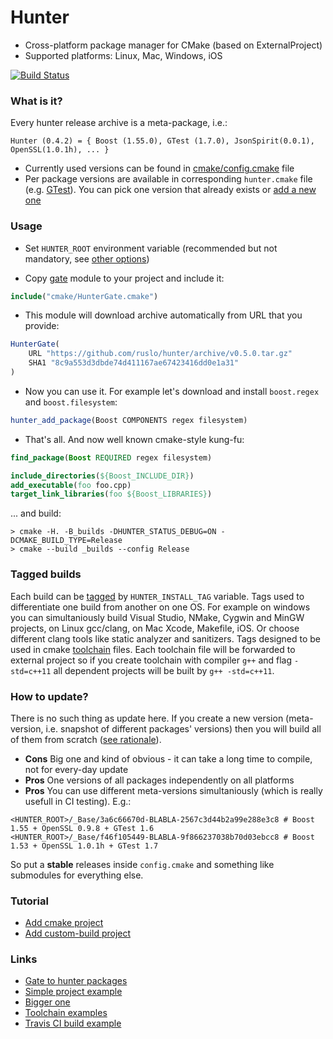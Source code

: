 Hunter
======

* Cross-platform package manager for CMake (based on ExternalProject)
* Supported platforms: Linux, Mac, Windows, iOS

[![Build Status][link_master]][link_hunter]

[link_master]: https://travis-ci.org/ruslo/hunter.png?branch=master
[link_hunter]: https://travis-ci.org/ruslo/hunter

### What is it?

Every hunter release archive is a meta-package, i.e.:
```
Hunter (0.4.2) = { Boost (1.55.0), GTest (1.7.0), JsonSpirit(0.0.1), OpenSSL(1.0.1h), ... }
```

* Currently used versions can be found in
[cmake/config.cmake](https://github.com/ruslo/hunter/blob/master/cmake/config.cmake) file
* Per package versions are available in corresponding `hunter.cmake` file
(e.g. [GTest](https://github.com/ruslo/hunter/blob/master/cmake/projects/GTest/hunter.cmake)).
You can pick one version that already exists
or [add a new one](https://github.com/ruslo/hunter/wiki/Adding-new-package)

### Usage

* Set `HUNTER_ROOT` environment variable (recommended but not mandatory, see 
[other options](https://github.com/hunter-packages/gate#effects))

* Copy [gate](https://github.com/hunter-packages/gate) module to your project and include it:
```cmake
include("cmake/HunterGate.cmake")
```

* This module will download archive automatically from URL that you provide:

```cmake
HunterGate(
    URL "https://github.com/ruslo/hunter/archive/v0.5.0.tar.gz"
    SHA1 "8c9a553d3dbde74d411167ae67423416dd0e1a31"
)
```

* Now you can use it. For example let's download and install `boost.regex` and `boost.filesystem`:
```cmake
hunter_add_package(Boost COMPONENTS regex filesystem)
```

* That's all. And now well known cmake-style kung-fu:
```cmake
find_package(Boost REQUIRED regex filesystem)

include_directories(${Boost_INCLUDE_DIR})
add_executable(foo foo.cpp)
target_link_libraries(foo ${Boost_LIBRARIES})
```

... and build:
```
> cmake -H. -B_builds -DHUNTER_STATUS_DEBUG=ON -DCMAKE_BUILD_TYPE=Release
> cmake --build _builds --config Release
```

### Tagged builds

Each build can be [tagged](https://github.com/ruslo/hunter/wiki/EP_BASE-layout#tagged-layout)
by `HUNTER_INSTALL_TAG` variable. Tags used to differentiate one build from another on one OS. For example on windows you can simultaniously build Visual Studio, NMake, Cygwin and MinGW projects, on Linux gcc/clang, on Mac Xcode, Makefile, iOS. Or choose different clang tools like static analyzer and sanitizers. Tags designed to be used in cmake [toolchain](https://github.com/ruslo/polly) files. Each toolchain file will be forwarded to external project so if you create toolchain with compiler `g++` and flag `-std=c++11` all dependent projects will be built by `g++ -std=c++11`.

### How to update?

There is no such thing as update here. If you create a new version
(meta-version, i.e. snapshot of different packages' versions)
then you will build all of them from scratch
([see rationale](https://github.com/ruslo/hunter/wiki/Rationale)).

* **Cons** Big one and kind of obvious - it can take a long time to compile, not for every-day update
* **Pros** One versions of all packages independently on all platforms
* **Pros** You can use different meta-versions simultaniously (which is really usefull in CI testing). E.g.:
```
<HUNTER_ROOT>/_Base/3a6c66670d-BLABLA-2567c3d44b2a99e288e3c8 # Boost 1.55 + OpenSSL 0.9.8 + GTest 1.6
<HUNTER_ROOT>/_Base/f46f105449-BLABLA-9f866237038b70d03ebcc8 # Boost 1.53 + OpenSSL 1.0.1h + GTest 1.7
```

So put a **stable** releases inside `config.cmake` and something like submodules for everything else.

### Tutorial

* [Add cmake project](https://github.com/ruslo/hunter/wiki/Adding-new-package)
* [Add custom-build project](https://github.com/ruslo/hunter/wiki/Adding-new-package-%28custom-download-scheme%29)

### Links
* [Gate to hunter packages](https://github.com/hunter-packages/gate)
* [Simple project example](https://github.com/forexample/hunter-simple)
* [Bigger one](https://github.com/ruslo/weather)
* [Toolchain examples](https://github.com/ruslo/polly)
* [Travis CI build example](https://github.com/forexample/hunter-simple/blob/master/.travis.yml)

